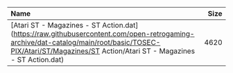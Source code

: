 |Name|Size|
|:---|---:|
|[Atari ST - Magazines - ST Action.dat](https://raw.githubusercontent.com/open-retrogaming-archive/dat-catalog/main/root/basic/TOSEC-PIX/Atari/ST/Magazines/ST Action/Atari ST - Magazines - ST Action.dat)|4620|
